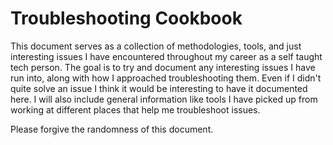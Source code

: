 # Troubleshooting Cookbook
This document serves as a collection of methodologies, tools, and just interesting issues I have encountered throughout my career as a self taught tech person. The goal is to try and document any interesting issues I have run into, along with how I approached troubleshooting them. Even if I didn't quite solve an issue I think it would be interesting to have it documented here. I will also include general information like tools I have picked up from working at different places that help me troubleshoot issues.

Please forgive the randomness of this document.
